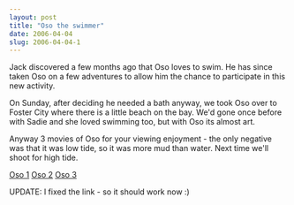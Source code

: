 ```yaml
---
layout: post
title: "Oso the swimmer"
date: 2006-04-04
slug: 2006-04-04-1
---
```


Jack discovered a few months ago that Oso loves to swim.  He has since taken Oso on a few adventures to allow him the chance to participate in this new activity.

On Sunday, after deciding he needed a bath anyway, we took Oso over to Foster City where there is a little beach on the bay.  We&apos;d gone once before with Sadie and she loved swimming too, but with Oso its almost art.

Anyway 3 movies of Oso for your viewing enjoyment - the only negative was that it was low tide, so it was more mud than water.  Next time we&apos;ll shoot for high tide.

 [Oso 1](/pics/big/oso_swimming_medium.mov) 
 [Oso 2](/pics/big/oso_swimming_2.mov) 
 [Oso 3](/pics/big/oso_swimming_3.mov) 

UPDATE: I fixed the link - so it should work now :)
